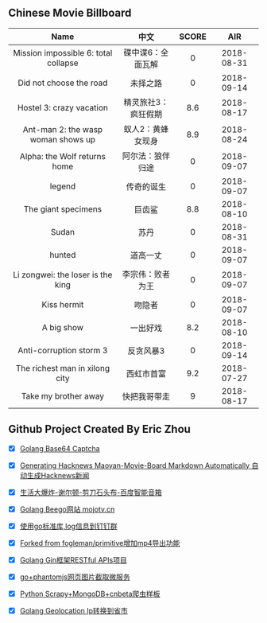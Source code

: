 ## Chinese Movie Billboard
|   Name          | 中文           | SCORE   |  AIR|
|:-------------:|:-------------:| :-----:|:-----:|
|Mission impossible 6: total collapse | 碟中谍6：全面瓦解 |0| 2018-08-31|
|Did not choose the road | 未择之路 |0| 2018-09-14|
|Hostel 3: crazy vacation | 精灵旅社3：疯狂假期 |8.6| 2018-08-17|
|Ant-man 2: the wasp woman shows up | 蚁人2：黄蜂女现身 |8.9| 2018-08-24|
|Alpha: the Wolf returns home | 阿尔法：狼伴归途 |0| 2018-09-07|
|legend | 传奇的诞生 |0| 2018-09-07|
|The giant specimens | 巨齿鲨 |8.8| 2018-08-10|
|Sudan | 苏丹 |0| 2018-08-31|
|hunted | 道高一丈 |0| 2018-09-07|
|Li zongwei: the loser is the king | 李宗伟：败者为王 |0| 2018-09-07|
|Kiss hermit | 吻隐者 |0| 2018-09-07|
|A big show | 一出好戏 |8.2| 2018-08-10|
|Anti-corruption storm 3 | 反贪风暴3 |0| 2018-09-14|
|The richest man in xilong city | 西虹市首富 |9.2| 2018-07-27|
|Take my brother away | 快把我哥带走 |9| 2018-08-17|


## Github Project Created By Eric Zhou

- [x] [Golang Base64 Captcha](https://github.com/mojocn/base64Captcha)
- [x] [Generating Hacknews Maoyan-Movie-Board Markdown Automatically 自动生成Hacknews新闻](https://github.com/dejavuzhou/md-genie)
- [x] [生活大爆炸-谢尔顿-剪刀石头布-百度智能音箱](https://github.com/mojocn/dueros-bang-game)
- [x] [Golang Beego网站 mojotv.cn](https://github.com/mojocn/www.mojotv.cn)
- [x] [使用go标准库,log信息到钉钉群](https://github.com/mojocn/dooger)
- [x] [Forked from fogleman/primitive增加mp4导出功能](https://github.com/mojocn/primitive)
- [x] [Golang Gin框架RESTful APIs项目](https://github.com/JJJJJJJerk/ezier-golang-web-api-framework)
- [x] [go+phantomjs网页图片截取微服务](https://github.com/mojocn/screen_shot)
- [x] [Python Scrapy+MongoDB+cnbeta爬虫样板](https://github.com/mojocn/scrapy_mongodb_boilerplate_cnbeta)
- [x] [Golang Geolocation Ip转换到省市](https://github.com/mojocn/ip2location)





